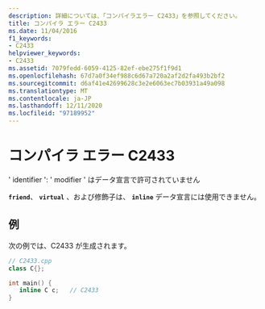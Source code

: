 ```yaml
---
description: 詳細については、「コンパイラエラー C2433」を参照してください。
title: コンパイラ エラー C2433
ms.date: 11/04/2016
f1_keywords:
- C2433
helpviewer_keywords:
- C2433
ms.assetid: 7079fedd-6059-4125-82ef-ebe275f1f9d1
ms.openlocfilehash: 67d7a0f34ef988c6d67a720a2af2d2fa493b2bf2
ms.sourcegitcommit: d6af41e42699628c3e2e6063ec7b03931a49a098
ms.translationtype: MT
ms.contentlocale: ja-JP
ms.lasthandoff: 12/11/2020
ms.locfileid: "97189952"
---
```

# <a name="compiler-error-c2433"></a>コンパイラ エラー C2433

' identifier ': ' modifier ' はデータ宣言で許可されていません

**`friend`**、 **`virtual`** 、および修飾子は、 **`inline`** データ宣言には使用できません。

## <a name="example"></a>例

次の例では、C2433 が生成されます。

```cpp
// C2433.cpp
class C{};

int main() {
   inline C c;   // C2433
}
```
